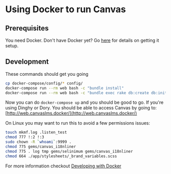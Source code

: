 # Using Docker to run Canvas
## Prerequisites

You need Docker. Don't have Docker yet? Go [here](getting_docker.md) for details on getting it setup.

## Development

These commands should get you going

```bash
cp docker-compose/config/* config/
docker-compose run --rm web bash -c "bundle install"
docker-compose run --rm web bash -c "bundle exec rake db:create db:initial_setup"
```

Now you can do `docker-compose up` and you should be good to go. If you're
using Dinghy or Dory. You should be able to access Canvas by going to: [http://web.canvaslms.docker/](http://web.canvaslms.docker/)

On Linux you may want to run this to avoid a few permissions issues:

```bash
touch mkmf.log .listen_test
chmod 777 !:2 !:3
sudo chown -R `whoami`:9999 .
chmod 775 gems/canvas_i18nliner
chmod 775 . log tmp gems/selinimum gems/canvas_i18nliner
chmod 664 ./app/stylesheets/_brand_variables.scss
```

For more information checkout [Developing with Docker](developing_with_docker.md)
